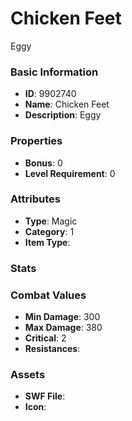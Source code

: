 # Chicken Feet

Eggy

### Basic Information

- **ID**: 9902740
- **Name**: Chicken Feet
- **Description**: Eggy

### Properties

- **Bonus**: 0
- **Level Requirement**: 0

### Attributes

- **Type**: Magic
- **Category**: 1
- **Item Type**: 

### Stats


### Combat Values

- **Min Damage**: 300
- **Max Damage**: 380
- **Critical**: 2
- **Resistances**: 

### Assets

- **SWF File**: 
- **Icon**: 

